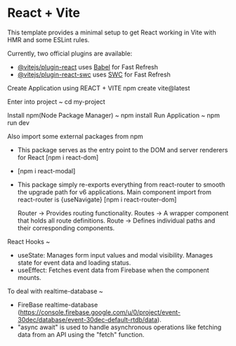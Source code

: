 # React + Vite

This template provides a minimal setup to get React working in Vite with HMR and some ESLint rules.

Currently, two official plugins are available:

- [@vitejs/plugin-react](https://github.com/vitejs/vite-plugin-react/blob/main/packages/plugin-react/README.md) uses [Babel](https://babeljs.io/) for Fast Refresh
- [@vitejs/plugin-react-swc](https://github.com/vitejs/vite-plugin-react-swc) uses [SWC](https://swc.rs/) for Fast Refresh

Create Application using REACT + VITE
      npm create vite@latest

Enter into project  ~ cd my-project

Install npm(Node Package Manager)  ~ npm install
Run Application  ~ npm run dev

Also import some external packages from npm
  - This package serves as the entry point to the DOM and server renderers for React
        [npm i react-dom]
    
  - [npm i react-modal]
    
  - This package simply re-exports everything from react-router to smooth the upgrade path for v6 applications.
    Main component import from react-router is {useNavigate}
        [npm i react-router-dom]

    Router → Provides routing functionality.
    Routes → A wrapper component that holds all route definitions.
    Route → Defines individual paths and their corresponding components.

React Hooks ~
  - useState: Manages form input values and modal visibility. Manages state for event data and loading status.
  - useEffect: Fetches event data from Firebase when the component mounts.

To deal with realtime-database ~
  - FireBase realtime-database (https://console.firebase.google.com/u/0/project/event-30dec/database/event-30dec-default-rtdb/data).
  - "async await" is used to handle asynchronous operations like fetching data from an API using the "fetch" function.

    
